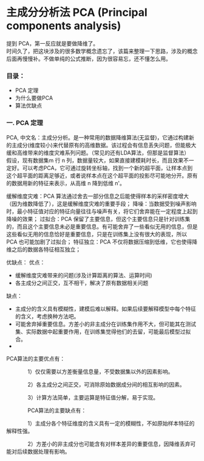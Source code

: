 # 主成分分析法 PCA (Principal components analysis)
提到 PCA，第一反应就是要做降维了。  
时间久了，把这块涉及的很多数学概念遗忘了，该篇来整理一下思路，涉及的概念后面再慢慢补。不做单纯的公式推断，因为很容易忘，还不懂怎么用。  

### 目录： 
- PCA 定理
- 为什么要做PCA
- 算法优缺点

### 一. PCA 定理
PCA, 中文名：主成分分析。是一种常用的数据降维算法(无监督)，它通过构建新的主成分(维度较小)来代替原有的高维数据。该过程会有信息丢失问题，但能极大缓和高维带来的维度灾难系列问题。（常见的还有LDA算法，但那是监督算法）  
假设，现有数据集m 行 n 列，数据量较大，如果直接建模耗时长，而且效果不一定好。可以考虑PCA，它可通过旋转坐标轴，找到一个新的超平面，让样本点到这个超平面的距离足够近，或者说样本点在这个超平面的投影尽可能地分开。原有的数据用新的特征来表示，从高维 n 降到低维 n'。


缓解维度灾难：PCA 算法通过舍去一部分信息之后能使得样本的采样密度增大（因为维数降低了），这是缓解维度灾难的重要手段；
降噪：当数据受到噪声影响时，最小特征值对应的特征向量往往与噪声有关，将它们舍弃能在一定程度上起到降噪的效果；
过拟合：PCA 保留了主要信息，但这个主要信息只是针对训练集的，而且这个主要信息未必是重要信息。有可能舍弃了一些看似无用的信息，但是这些看似无用的信息恰好是重要信息，只是在训练集上没有很大的表现，所以 PCA 也可能加剧了过拟合；
特征独立：PCA 不仅将数据压缩到低维，它也使得降维之后的数据各特征相互独立；


优缺点：
优点：  
- 缓解维度灾难带来的问题(涉及计算距离的算法、运算时间)
- 各主成分之间正交，互不相干，解决了原有数据相关问题
>

缺点：
- 主成分的含义具有模糊性，建模后难以解释。如果后续要解释模型中每个特征的含义，考虑换种方法吧。  
- 可能舍弃掉重要信息。方差小的非主成分在训练集作用不大，但可能其在测试集、实际数据中起重要作用，在训练集觉得他们的去留，可能最后模型过拟合。  
- 
PCA算法的主要优点有：

　　　　1）仅仅需要以方差衡量信息量，不受数据集以外的因素影响。　

　　　　2）各主成分之间正交，可消除原始数据成分间的相互影响的因素。

　　　　3）计算方法简单，主要运算是特征值分解，易于实现。

　　　　PCA算法的主要缺点有：

　　　　1）主成分各个特征维度的含义具有一定的模糊性，不如原始样本特征的解释性强。

　　　　2）方差小的非主成分也可能含有对样本差异的重要信息，因降维丢弃可能对后续数据处理有影响。
